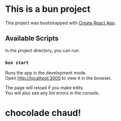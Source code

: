 # This is a bun project

This project was bootstrapped with [Create React App](https://github.com/facebook/create-react-app).

## Available Scripts

In the project directory, you can run:

### `bun start`

Runs the app in the development mode.\
Open [http://localhost:3000](http://localhost:3000) to view it in the browser.

The page will reload if you make edits.\
You will also see any lint errors in the console.

# chocolade chaud!
